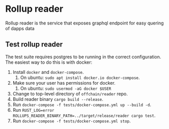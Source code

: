 # Rollup reader

Rollup reader is the service that exposes graphql endpoint for easy quering of dapps data


## Test rollup reader

The test suite requires postgres to be running in the correct configuration. The easiest way to do this is with docker:

1. Install `docker` and `docker-compose`.
    1. On ubuntu: `sudo apt install docker.io docker-compose`.
2. Make sure your user has permissions for docker.
    1. On ubuntu: ``sudo usermod -aG docker $USER``
3. Change to top-level directory of `offchain/reader` repo.
4. Build reader binary `cargo build --release`. 
5. Run `docker-compose -f tests/docker-compose.yml up --build -d`.
7. Run `RUST_LOG=error ROLLUPS_READER_BINARY_PATH=../target/release/reader cargo test`.
8. Run `docker-compose -f tests/docker-compose.yml stop`.